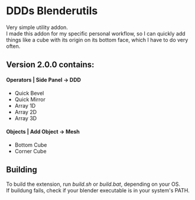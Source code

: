 # DDDs Blenderutils

Very simple utility addon.  
I made this addon for my specific personal workflow, so I can quickly add things like a cube with its origin on its bottom face, which I have to do very often.

## Version 2.0.0 contains:
#### Operators | Side Panel -> DDD
* Quick Bevel
* Quick Mirror
* Array 1D
* Array 2D
* Array 3D

#### Objects | Add Object -> Mesh
* Bottom Cube
* Corner Cube

## Building
To build the extension, run *build.sh* or *build.bat*, depending on your OS.  
If buildung fails, check if your blender executable is in your system's PATH.
